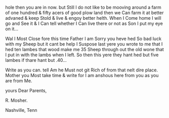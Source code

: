hole then you are in now. but Still I do not like to be mooving around a farm of one hundred & fifty acers of good plow land then we Can farm it at better advaned & keep Stold & live & engoy better helth. When I Come home I will go and See it & I Can tell whether I Can live there or not as Son I put my eye on it...

Wal I Most Close fore this time Father I am Sorry you heve hed So bad luck with my Sheep but it cant be help I Suspose  last yere you wrote to me that I hed ten lambes that wood make me 35 Sheep through out the old wone that I put in with the lambs when I left. So then this yere they hant hed but five lambes if thare hant but .40...  

Write as you can. tell Am he Must not git Rich of from that nelt dire place. Mother you Most take time & write for I am anshous here from you as you are from Me. 

yours Dear Parents, 

R. Mosher. 

Nashville, Tenn
